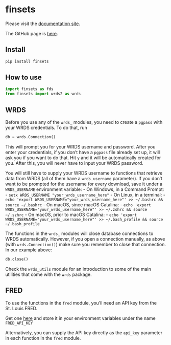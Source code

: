 # finsets

<!-- WARNING: THIS FILE WAS AUTOGENERATED! DO NOT EDIT! -->

Please visit the [documentation
site](https://ionmihai.github.io/finsets/).

The GitHub page is [here](https://github.com/ionmihai/finsets).

## Install

``` sh
pip install finsets
```

## How to use

``` python
import finsets as fds
from finsets import wrds2 as wrds
```

## WRDS

Before you use any of the `wrds_` modules, you need to create a `pgpass`
with your WRDS credentials. To do that, run

``` python
db = wrds.Connection()
```

This will prompt you for your WRDS username and password. After you
enter your credentials, if you don’t have a `pgpass` file already set
up, it will ask you if you want to do that. Hit `y` and it will be
automatically created for you. After this, you will never have to input
your WRDS password.

You will still have to supply your WRDS username to functions that
retrieve data from WRDS (all of them have a `wrds_username` parameter).
If you don’t want to be prompted for the username for every download,
save it under a `WRDS_USERNAME` environment variable: - On Windows, in a
Command Prompt: - `setx WRDS_USERNAME "your_wrds_username_here"` - On
Linux, in a terminal: -
`echo 'export WRDS_USERNAME="your_wrds_username_here"' >> ~/.bashrc && source ~/.bashrc` -
On macOS, since macOS Catalina: -
`echo 'export WRDS_USERNAME="your_wrds_username_here"' >> ~/.zshrc && source ~/.szhrc` -
On macOS, prior to macOS Catalina: -
`echo 'export WRDS_USERNAME="your_wrds_username_here"' >> ~/.bash_profile && source ~/.bash_profile`

The functions in the `wrds_` modules will close database connections to
WRDS automatically. However, if you open a connection manually, as above
(with `wrds.Connection()`) make sure you remember to close that
connection. In our example above:

``` python
db.close()
```

Check the `wrds_utils` module for an introduction to some of the main
utilities that come with the `wrds` package.

## FRED

To use the functions in the `fred` module, you’ll need an API key from
the St. Louis FRED.

Get one [here](https://fred.stlouisfed.org/docs/api/api_key.html) and
store it in your environment variables under the name `FRED_API_KEY`

Alternatively, you can supply the API key directly as the `api_key`
parameter in each function in the `fred` module.
